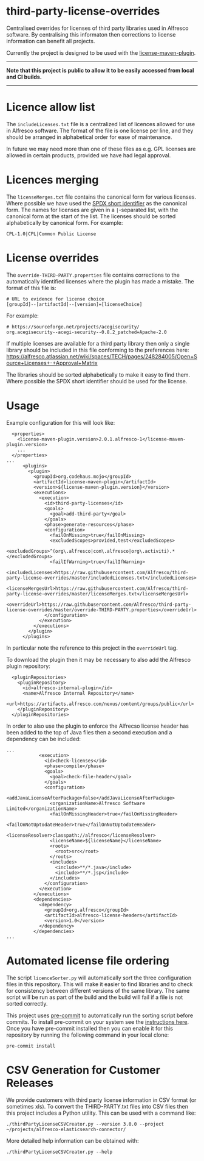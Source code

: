 # third-party-license-overrides

Centralised overrides for licenses of third party libraries used in Alfresco software.  By centralising this informaton
then corrections to license information can benefit all projects.

Currently the project is designed to be used with the [license-maven-plugin](https://www.mojohaus.org/license-maven-plugin/).

---
**Note that this project is public to allow it to be easily accessed from local and CI builds.**

---

# Licence allow list

The `includeLicenses.txt` file is a centralized list of licences allowed for use in Alfresco software. The format
of the file is one license per line, and they should be arranged in alphabetical order for ease of maintenance.

In future we may need more than one of these files as e.g. GPL licenses are allowed in certain products, provided
we have had legal approval.

# Licences merging

The `licenseMerges.txt` file contains the canonical form for various licenses. Where possible we have used the
[SPDX short identifier](https://spdx.org/licenses/) as the canonical form. The names for licenses are given in a
`|`-separated list, with the canonical form at the start of the list. The licenses should be sorted alphabetically by
canonical form. For example:

```
CPL-1.0|CPL|Common Public License
```

# License overrides

The `override-THIRD-PARTY.properties` file contains corrections to the automatically identified licenses where the
plugin has made a mistake. The format of this file is:

```
# URL to evidence for license choice
[groupId]--[artifactId]--[version]=[licenseChoice]
```

For example:

```
# https://sourceforge.net/projects/acegisecurity/
org.acegisecurity--acegi-security--0.8.2_patched=Apache-2.0
```

If multiple licenses are available for a third party library then only a single library should be included in this file
conforming to the preferences here:
https://alfresco.atlassian.net/wiki/spaces/TECH/pages/248284005/Open+Source+Licenses+-+Approval+Matrix

The libraries should be sorted alphabetically to make it easy to find them. Where possible the SPDX short identifier
should be used for the license.

# Usage

Example configuration for this will look like:

```
  <properties>
    <license-maven-plugin.version>2.0.1.alfresco-1</license-maven-plugin.version>
    ...
  </properties>
...
      <plugins>
        <plugin>
          <groupId>org.codehaus.mojo</groupId>
          <artifactId>license-maven-plugin</artifactId>
          <version>${license-maven-plugin.version}</version>
          <executions>
            <execution>
              <id>third-party-licenses</id>
              <goals>
                <goal>add-third-party</goal>
              </goals>
              <phase>generate-resources</phase>
              <configuration>
                <failOnMissing>true</failOnMissing>
                <excludedScopes>provided,test</excludedScopes>
                <excludedGroups>^(org\.alfresco|com\.alfresco|org\.activiti).*</excludedGroups>
                <failIfWarning>true</failIfWarning>
                <includedLicenses>https://raw.githubusercontent.com/Alfresco/third-party-license-overrides/master/includedLicenses.txt</includedLicenses>
                <licenseMergesUrl>https://raw.githubusercontent.com/Alfresco/third-party-license-overrides/master/licenseMerges.txt</licenseMergesUrl>
                <overrideUrl>https://raw.githubusercontent.com/Alfresco/third-party-license-overrides/master/override-THIRD-PARTY.properties</overrideUrl>
              </configuration>
            </execution>
          </executions>
        </plugin>
      </plugins>
```

In particular note the reference to this project in the `overrideUrl` tag.

To download the plugin then it may be necessary to also add the Alfresco plugin repository:

```
  <pluginRepositories>
    <pluginRepository>
      <id>alfresco-internal-plugin</id>
      <name>Alfresco Internal Repository</name>
      <url>https://artifacts.alfresco.com/nexus/content/groups/public</url>
    </pluginRepository>
  </pluginRepositories>
```

In order to also use the plugin to enforce the Alfrecso license header has been added to the top of Java files then a second execution and a dependency can be included:

```
...
            <execution>
              <id>check-licenses</id>
              <phase>compile</phase>
              <goals>
                <goal>check-file-header</goal>
              </goals>
              <configuration>
                <addJavaLicenseAfterPackage>false</addJavaLicenseAfterPackage>
                <organizationName>Alfresco Software Limited</organizationName>
                <failOnMissingHeader>true</failOnMissingHeader>
                <failOnNotUptodateHeader>true</failOnNotUptodateHeader>
                <licenseResolver>classpath://alfresco</licenseResolver>
                <licenseName>${licenseName}</licenseName>
                <roots>
                  <root>src</root>
                </roots>
                <includes>
                  <include>**/*.java</include>
                  <include>**/*.jsp</include>
                </includes>
              </configuration>
            </execution>
          </executions>
          <dependencies>
            <dependency>
              <groupId>org.alfresco</groupId>
              <artifactId>alfresco-license-headers</artifactId>
              <version>1.0</version>
            </dependency>
          </dependencies>
...
```

# Automated license file ordering

The script `licenceSorter.py` will automatically sort the three configuration files in this repository. This will make
it easier to find libraries and to check for consistency between different versions of the same library. The same
script will be run as part of the build and the build will fail if a file is not sorted correctly.

This project uses [pre-commit](https://pre-commit.com/) to automatically run the sorting script before commits. To
install pre-commit on your system see the [instructions here](https://pre-commit.com/#installation). Once you have
pre-commit installed then you can enable it for this repository by running the following command in your local clone:

```pre-commit install```

# CSV Generation for Customer Releases

We provide customers with third party license information in CSV format (or sometimes xls). To convert the THIRD-PARTY.txt files
into CSV files then this project includes a Python utility.  This can be used with a command like:

```
./thirdPartyLicenseCSVCreator.py --version 3.0.0 --project ~/projects/alfresco-elasticsearch-connector/
```

More detailed help information can be obtained with:

```
./thirdPartyLicenseCSVCreator.py --help
```
